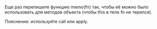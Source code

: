 Еще раз перепишите функцию memo(fn) так, чтобы её можно было использовать для методов объекта (чтобы this в теле fn не терялся).

Пояснение: используйте call или apply.
